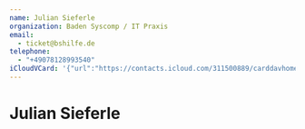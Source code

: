 ```yaml
---
name: Julian Sieferle
organization: Baden Syscomp / IT Praxis
email:
  - ticket@bshilfe.de
telephone:
  - "+49078128993540"
iCloudVCard: '{"url":"https://contacts.icloud.com/311500889/carddavhome/card/D24C2CF6-0BB5-43E1-AFF3-14B4BBFFDF94.vcf","etag":"\"koefi2zu\"","data":"BEGIN:VCARD\r\nVERSION:3.0\r\nFN:\r\nN:Sieferle;Julian;;;\r\nUID:8087C5F8-084E-4746-8A87-FA25080C80E7\r\nPRODID:-//Apple Inc.//iOS 14.5//EN\r\nREV:2025-04-03T22:16:02Z\r\nORG:Baden Syscomp / IT Praxis;\r\nEMAIL:ticket@bshilfe.de\r\nTEL:+49078128993540\r\nEND:VCARD"}'
---
```

# Julian Sieferle